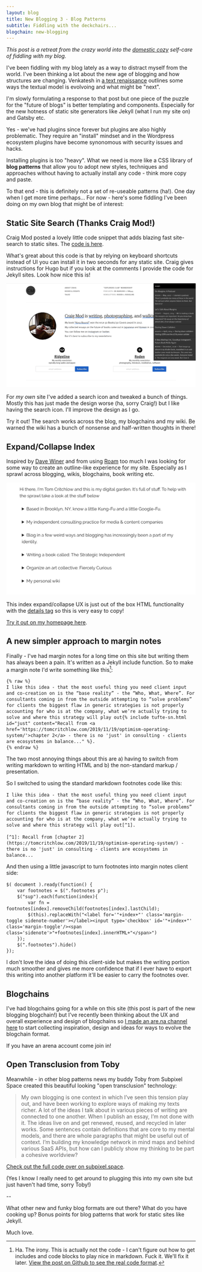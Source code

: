 ```yaml
---
layout: blog
title: New Blogging 3 - Blog Patterns
subtitle: Fiddling with the deckchairs...
blogchain: new-blogging
---
```


*This post is a retreat from the crazy world into the [domestic cozy](https://www.ribbonfarm.com/series/domestic-cozy/) self-care of fiddling with my blog.*

I've been fiddling with my blog lately as a way to distract myself from the world. I've been thinking a lot about the new age of blogging and how structures are changing. Venkatesh in [a text renaissance](https://www.ribbonfarm.com/2020/02/24/a-text-renaissance/) outlines some ways the textual model is evolvoing and what might be "next".

I'm slowly formulating a response to that post but one piece of the puzzle for the "future of blogs" is better templating and components. Especially for the new hotness of static site generators like Jekyll (what I run my site on) and Gatsby etc.

Yes - we've had plugins since forever but plugins are also highly problematic. They require an "install" mindset and in the Wordpress ecosystem plugins have become synonomous with security issues and hacks.

Installing plugins is too "heavy". What we need is more like a CSS library of **blog patterns** that allow you to adopt new styles, techniques and approaches without having to actually install any code - think more copy and paste.

To that end - this is definitely not a set of re-useable patterns (ha!). One day when I get more time perhaps... For now - here's some fiddling I've been doing on my own blog that might be of interest:

## Static Site Search (Thanks Craig Mod!)

Craig Mod posted a lovely little code snippet that adds blazing fast site-search to static sites. The [code is here](https://gist.github.com/cmod/5410eae147e4318164258742dd053993).

What's great about this code is that by relying on keyboard shortcuts instead of UI you can install it in two seconds for any static site. Craig gives instructions for Hugo but if you look at the comments I provide the code for Jekyll sites. Look how nice this is!

![](/images/craig-mod-search.png)

For *my own* site I've added a search icon and tweaked a bunch of things. Mostly this has just made the design worse (ha, sorry Craig!) but I like having the search icon. I'll improve the design as I go.

Try it out! The search works across the blog, my blogchains and my wiki. Be warned the wiki has a bunch of nonsense and half-written thoughts in there!

## Expand/Collapse Index

Inspired by [Dave Winer](http://scripting.com/) and from using [Roam](https://roamresearch.com/) too much I was looking for some way to create an outline-like experience for my site. Especially as I sprawl across blogging, wikis, blogchains, book writing etc.

![](/images/tomcritchlow-expand.png)

This index expand/collapse UX is just out of the box HTML functionality with the [details tag](https://www.w3schools.com/tags/tag_details.asp) so this is very easy to copy!

[Try it out on my homepage here](https://tomcritchlow.com/).

## A new simpler approach to margin notes

Finally - I've had margin notes for a long time on this site but writing them has always been a pain. It's written as a Jekyll include function. So to make a margin note I'd write something like this[^ack]:

```
{% raw %}
I like this idea - that the most useful thing you need client input and co-creation on is the “base reality” - the “Who, What, Where”. For consultants coming in from the outside attempting to “solve problems” for clients the biggest flaw in generic strategies is not properly accounting for who is at the company, what we’re actually trying to solve and where this strategy will play out{% include tufte-sn.html id="just" content="Recall from <a href='https://tomcritchlow.com/2019/11/19/optimism-operating-system/'>chapter 2</a> - there is no 'just' in consulting - clients are ecosystems in balance..." %}.
{% endraw %}
```

[^ack]: Ha. The irony. This is actually not the code - I can't figure out how to get includes and code blocks to play nice in markdown. Fuck it. We'll fix it later. [View the post on Github to see the real code format](https://github.com/tomcritchlow/tomcritchlow.github.io/blob/master/_posts/2020-03-16-new-blogging-3.md).

The two most annoying things about this are a) having to switch from writing markdown to writing HTML and b) the non-standard markup / presentation.

So I switched to using the standard markdown footnotes code like this:

    I like this idea - that the most useful thing you need client input and co-creation on is the “base reality” - the “Who, What, Where”. For consultants coming in from the outside attempting to “solve problems” for clients the biggest flaw in generic strategies is not properly accounting for who is at the company, what we’re actually trying to solve and where this strategy will play out[^1].
    
    [^1]: Recall from [chapter 2](https://tomcritchlow.com/2019/11/19/optimism-operating-system/) - there is no 'just' in consulting - clients are ecosystems in balance...

And then using a little javascript to turn footnotes into margin notes client side:

    $( document ).ready(function() {
        var footnotes = $(".footnotes p");
        $("sup").each(function(index){
            var fn = footnotes[index].removeChild(footnotes[index].lastChild);
            $(this).replaceWith("<label for='"+index+"' class='margin-toggle sidenote-number'></label><input type='checkbox' id='"+index+"' class='margin-toggle'/><span class='sidenote'>"+footnotes[index].innerHTML+"</span>")  
        });   
        $(".footnotes").hide()
    });    

I don't love the idea of doing this client-side but makes the writing portion much smoother and gives me more confidence that if I ever have to export this writing into another platform it'll be easier to carry the footnotes over.


## Blogchains

I've had blogchains going for a while on this site (this post is part of the new blogging blogchain!) but I've recently been thinking about the UX and overall experience and design of blogchains so [I made an are.na channel here](https://www.are.na/tom-critchlow/blogchains) to start collecting inspiration, design and ideas for ways to evolve the blogchain format.

If you have an arena account come join in!

## Open Transclusion from Toby

Meanwhile - in other blog patterns news my buddy Toby from Subpixel Space created this beautiful looking "open transclusion" technology:

>My own blogging is one context in which I’ve seen this tension play out, and have been working to explore ways of making my texts richer. A lot of the ideas I talk about in various pieces of writing are connected to one another. When I publish an essay, I’m not done with it. The ideas live on and get renewed, reused, and recycled in later works. Some sentences contain definitions that are core to my mental models, and there are whole paragraphs that might be useful out of context. I’m building my knowledge network in mind maps and behind various SaaS APIs, but how can I publicly show my thinking to be part a cohesive worldview?

[Check out the full code over on subpixel.space](https://subpixel.space/entries/open-transclude/).

(Yes I know I really need to get around to plugging this into my own site but just haven't had time, sorry Toby!)

--

What other new and funky blog formats are out there? What do you have cooking up? Bonus points for blog patterns that work for static sites like Jekyll.

Much love.